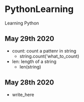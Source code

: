 # PythonLearning
Learning Python

## May 29th 2020 ##
- count: count a pattenr in string
  - string.count('what_to_count)
- len: length of a string
  - len(string)

## May 28th 2020 ##
- write_here

